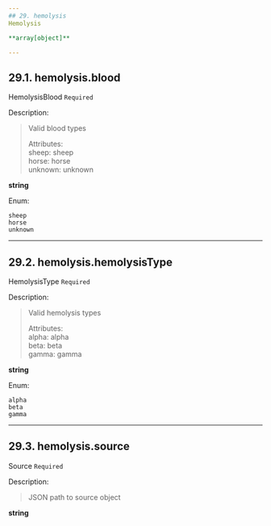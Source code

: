 ```yaml
---
## 29. hemolysis
Hemolysis  

**array[object]**

---
```

## 29.1. hemolysis.blood
HemolysisBlood  `Required`

Description:
> Valid blood types  
>  
> Attributes:  
>     sheep: sheep  
>     horse: horse  
>     unknown: unknown  

**string**

Enum:

	sheep
	horse
	unknown

---
## 29.2. hemolysis.hemolysisType
HemolysisType  `Required`

Description:
> Valid hemolysis types  
>  
> Attributes:  
>     alpha: alpha  
>     beta: beta  
>     gamma: gamma  

**string**

Enum:

	alpha
	beta
	gamma

---
## 29.3. hemolysis.source
Source  `Required`

Description:
> JSON path to source object  

**string**
